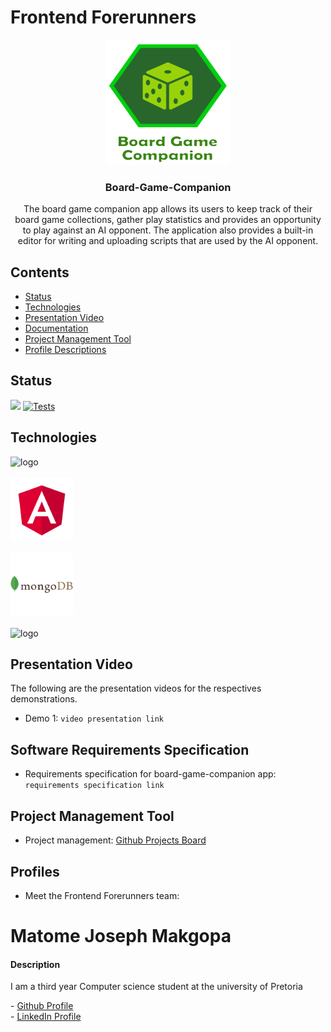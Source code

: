 # Frontend Forerunners

<p align="center">
  <a href="#">
    <img src="apps/client/src/assets/images/logo.png?raw=true" alt="logo" width="200" height="200">
  </a>
</p>

<h3 align="center">Board-Game-Companion</h3>

<p align="center">
The board game companion app allows its users to keep track of their board game collections, gather play statistics and provides an opportunity to play against an AI opponent. The application also provides a built-in editor for writing and uploading scripts that are used by the AI opponent. 
</p>

## Contents
- [Status](#status)
- [Technologies](#technology-stack)
- [Presentation Video](#demo-videos)
- [Documentation](#documentation)
- [Project Management Tool](#project-management)
- [Profile Descriptions](#profiles)


## Status
![](https://img.shields.io/github/issues/COS301-SE-2022/Board-Game-Companion-App?style=for-the-badge&cacheSeconds=3600)
[![Tests](https://github.com/COS301-SE-2022/Board-Game-Companion-App/actions/workflows/test.yml/badge.svg)](https://github.com/COS301-SE-2022/Board-Game-Companion-App/actions/workflows/test.yml)

## Technologies
<img src="https://raw.githubusercontent.com/nrwl/nx/master/images/nx-logo.png" alt="logo" width="100" height="100"> <br/> <br/>
<img src="apps/client/src/assets/images/angular-icon.png?raw=true" alt="logo" width="100" height="100"> <br/> <br/>
<img src="apps/client/src/assets/images/mongodb-log.png?raw=true" alt="logo" width="100" height="100"> <br/> <br/>
<img src="https://nestjs.com/img/logo_text.svg" alt="logo" width="100" height="100"> 


## Presentation Video
The following are the presentation videos for the respectives demonstrations.

- Demo 1: `video presentation link`

## Software Requirements Specification

- Requirements specification for board-game-companion app: `requirements specification link`

## Project Management Tool
- Project management: [Github Projects Board](https://github.com/COS301-SE-2022/Board-Game-Companion-App/projects/1)
## Profiles
- Meet the Frontend Forerunners team:

<h1><b>Matome Joseph Makgopa</b></h1>

<h4>Description</h4>
I am a third year Computer science student at the university of Pretoria
<p></p>
- <a href="https://github.com/Joseph-Makgopa">Github Profile</a> <br/>
- <a href="https://www.linkedin.com/in/matome-makgopa-828822170">LinkedIn Profile</a>

